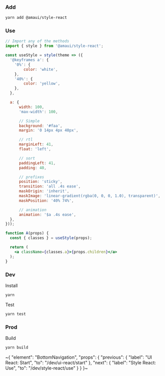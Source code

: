 
### Add

```sh
yarn add @amaui/style-react
```

### Use

```jsx
// Import any of the methods
import { style } from '@amaui/style-react';

const useStyle = style(theme => ({
  '@keyframes a': {
    '0%': {
        color: 'white',
    },
    '40%': {
        color: 'yellow',
    },
  },

  a: {
      width: 100,
      'max-width': 100,

      // Simple
      background: '#faa',
      margin: '0 14px 4px 40px',

      // rtl
      marginLeft: 41,
      float: 'left',

      // sort
      paddingLeft: 41,
      padding: 40,

      // prefixes
      position: 'sticky',
      transition: 'all .4s ease',
      maskOrigin: 'inherit',
      maskImage: 'linear-gradient(rgba(0, 0, 0, 1.0), transparent)',
      maskPosition: '40% 74%',

      // animation
      animation: '$a .4s ease',
  },
}));

function A(props) {
  const { classes } = useStyle(props);

  return (
    <a className={classes.a}>{props.children}</a>
  );
}
```

### Dev

Install

```bash
yarn
```

Test

```bash
yarn test
```

### Prod

Build

```bash
yarn build
```

~{
  "element": "BottomNavigation",
  "props": {
    "previous": {
      "label": "UI React: Start",
      "to": "/dev/ui-react/start"
    },
    "next": {
      "label": "Style React: Use",
      "to": "/dev/style-react/use"
    }
  }
}~
